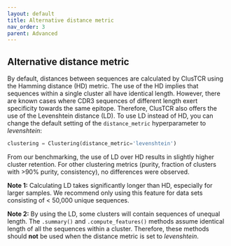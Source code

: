 ```yaml
---
layout: default
title: Alternative distance metric
nav_order: 3
parent: Advanced
---
```


##  Alternative distance metric

By default, distances between sequences are calculated by ClusTCR using the Hamming distance (HD) metric. The use of the HD implies that sequences within a single cluster all have identical length. However, there are known cases where CDR3 sequences of different length exert specificity towards the same epitope. Therefore, ClusTCR also offers the use of the Levenshtein distance (LD). To use LD instead of HD, you can change the default setting of the `distance_metric` hyperparameter to *levenshtein*:

```python
clustering = Clustering(distance_metric='levenshtein')
```

From our benchmarking, the use of LD over HD results in slightly higher cluster retention. For other clustering metrics (purity, fraction of clusters with >90% purity, consistency), no differences were observed.

**Note 1:** Calculating LD takes significantly longer than HD, especially for larger samples. We recommend only using this feature for data sets consisting of < 50,000 unique sequences.

**Note 2:** By using the LD, some clusters will contain sequences of unequal length. The `.summary()` and `.compute_features()` methods assume identical length of all the sequences within a cluster. Therefore, these methods should **not** be used when the distance metric is set to *levenshtein*.
